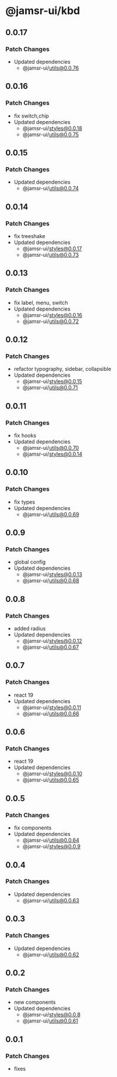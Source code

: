 # @jamsr-ui/kbd

## 0.0.17

### Patch Changes

- Updated dependencies
  - @jamsr-ui/utils@0.0.76

## 0.0.16

### Patch Changes

- fix switch,chip
- Updated dependencies
  - @jamsr-ui/styles@0.0.18
  - @jamsr-ui/utils@0.0.75

## 0.0.15

### Patch Changes

- Updated dependencies
  - @jamsr-ui/utils@0.0.74

## 0.0.14

### Patch Changes

- fix treeshake
- Updated dependencies
  - @jamsr-ui/styles@0.0.17
  - @jamsr-ui/utils@0.0.73

## 0.0.13

### Patch Changes

- fix label, menu, switch
- Updated dependencies
  - @jamsr-ui/styles@0.0.16
  - @jamsr-ui/utils@0.0.72

## 0.0.12

### Patch Changes

- refactor typography, sidebar, collapsible
- Updated dependencies
  - @jamsr-ui/styles@0.0.15
  - @jamsr-ui/utils@0.0.71

## 0.0.11

### Patch Changes

- fix hooks
- Updated dependencies
  - @jamsr-ui/utils@0.0.70
  - @jamsr-ui/styles@0.0.14

## 0.0.10

### Patch Changes

- fix types
- Updated dependencies
  - @jamsr-ui/utils@0.0.69

## 0.0.9

### Patch Changes

- global config
- Updated dependencies
  - @jamsr-ui/styles@0.0.13
  - @jamsr-ui/utils@0.0.68

## 0.0.8

### Patch Changes

- added radius
- Updated dependencies
  - @jamsr-ui/styles@0.0.12
  - @jamsr-ui/utils@0.0.67

## 0.0.7

### Patch Changes

- react 19
- Updated dependencies
  - @jamsr-ui/styles@0.0.11
  - @jamsr-ui/utils@0.0.66

## 0.0.6

### Patch Changes

- react 19
- Updated dependencies
  - @jamsr-ui/styles@0.0.10
  - @jamsr-ui/utils@0.0.65

## 0.0.5

### Patch Changes

- fix components
- Updated dependencies
  - @jamsr-ui/utils@0.0.64
  - @jamsr-ui/styles@0.0.9

## 0.0.4

### Patch Changes

- Updated dependencies
  - @jamsr-ui/utils@0.0.63

## 0.0.3

### Patch Changes

- Updated dependencies
  - @jamsr-ui/utils@0.0.62

## 0.0.2

### Patch Changes

- new components
- Updated dependencies
  - @jamsr-ui/styles@0.0.8
  - @jamsr-ui/utils@0.0.61

## 0.0.1

### Patch Changes

- fixes
